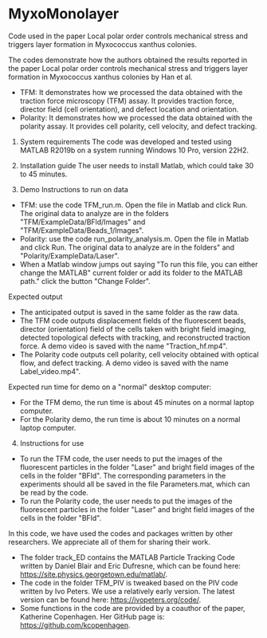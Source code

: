 # MyxoMonolayer
Code used in the paper Local polar order controls mechanical stress and triggers layer formation in  Myxococcus xanthus colonies. 

The codes demonstrate how the authors obtained the results reported in the paper Local polar order controls mechanical stress and triggers layer formation in Myxococcus xanthus colonies by Han et al. 
- TFM: It demonstrates how we processed the data obtained with the traction force microscopy (TFM) assay. It provides traction force, director field (cell orientation), and defect location and orientation. 
- Polarity: It demonstrates how we processed the data obtained with the polarity assay. It provides cell polarity, cell velocity, and defect tracking. 

1. System requirements
The code was developed and tested using MATLAB R2019b on a system running Windows 10 Pro, version 22H2.

2. Installation guide
The user needs to install Matlab, which could take 30 to 45 minutes.  

3. Demo
Instructions to run on data
- TFM: use the code TFM_run.m. Open the file in Matlab and click Run. The original data to analyze are in the folders "TFM/ExampleData/BFld/Images" and "TFM/ExampleData/Beads_1/Images". 
- Polarity: use the code run_polarity_analysis.m. Open the file in Matlab and click Run. The original data to analyze are in the folders" and "Polarity/ExampleData/Laser". 
- When a Matlab window jumps out saying "To run this file, you can either change the MATLAB" current folder or add its folder to the MATLAB path." click the button "Change Folder". 

Expected output
- The anticipated output is saved in the same folder as the raw data.
- The TFM code outputs displacement fields of the fluorescent beads, director (orientation) field of the cells taken with bright field imaging, detected topological defects with tracking, and reconstructed traction force. A demo video is saved with the name "Traction_hf.mp4". 
- The Polarity code outputs cell polarity, cell velocity obtained with optical flow, and defect tracking. A demo video is saved with the name Label_video.mp4". 

Expected run time for demo on a "normal" desktop computer: 
- For the TFM demo, the run time is about 45 minutes on a normal laptop computer. 
- For the Polarity demo, the run time is about 10 minutes on a normal laptop computer. 

4. Instructions for use
- To run the TFM code, the user needs to put the images of the fluorescent particles in the folder "Laser" and bright field images of the cells in the folder "BFld". The corresponding parameters in the experiments should all be saved in the file Parameters.mat, which can be read by the code. 
- To run the Polarity code, the user needs to put the images of the fluorescent particles in the folder "Laser" and bright field images of the cells in the folder "BFld". 



In this code, we have used the codes and packages written by other researchers. We appreciate all of them for sharing their work. 
- The folder track_ED contains the MATLAB Particle Tracking Code written by Daniel Blair and Eric Dufresne, which can be found here: https://site.physics.georgetown.edu/matlab/. 
- The code in the folder TFM_PIV is tweaked based on the PIV code written by Ivo Peters. We use a relatively early version. The latest version can be found here: https://ivopeters.org/code/. 
- Some functions in the code are provided by a coauthor of the paper, Katherine Copenhagen. Her GitHub page is: https://github.com/kcopenhagen. 


